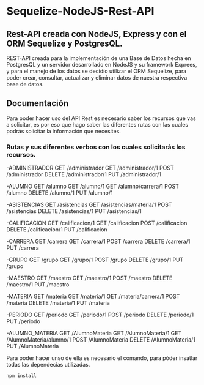 # Sequelize-NodeJS-Rest-API
## Rest-API creada con NodeJS, Express y con el ORM Sequelize y PostgresQL. 

REST-API creada para la implementación de una Base de Datos hecha en PostgresQL y un servidor desarrollado en NodeJS y su framework Exprees,
y para el manejo de los datos se decidío utilizar el ORM Sequelize, para poder crear, consultar, actualizar y eliminar datos de nuestra respectiva base de datos.

## Documentación
Para poder hacer uso del API Rest es necesario saber los recursos que vas a solicitar, es por eso que hago saber las diferentes rutas con las cuales podrás solicitar la información que necesites.

### Rutas y sus diferentes verbos con los cuales solicitarás los recursos.
-ADMINISTRADOR
GET /administrador
GET /administrador/1
POST /administrador
DELETE /administrador/1
PUT /administrador/1

-ALUMNO
GET /alumno
GET /alumno/1
GET /alumno/carrera/1
POST /alumno
DELETE /alumno/1
PUT /alumno/1

-ASISTENCIAS
GET /asistencias
GET /asistencias/materia/1
POST /asistencias
DELETE /asistencias/1
PUT /asistencias/1

-CALIFICACION
GET /calificacion/1
GET /calificacion
POST /calificacion
DELETE /calificacion/1
PUT /calificacion

-CARRERA
GET /carrera
GET /carrera/1
POST /carrera
DELETE /carrera/1
PUT /carrera

-GRUPO
GET /grupo
GET /grupo/1
POST /grupo
DELETE /grupo/1
PUT /grupo

-MAESTRO
GET /maestro
GET /maestro/1
POST /maestro
DELETE /maestro/1
PUT /maestro

-MATERIA
GET /materia
GET /materia/1
GET /materia/carrera/1
POST /materia
DELETE /materia/1
PUT /materia

-PERIODO
GET /periodo
GET /periodo/1
POST /periodo
DELETE /periodo/1
PUT /periodo

-ALUMNO_MATERIA
GET /AlumnoMateria
GET /AlumnoMateria/1
GET /AlumnoMateria/alumno/1
POST /AlumnoMateria
DELETE /AlumnoMateria/1
PUT /AlumnoMateria



Para poder hacer unso de ella es necesario el comando, para póder insatlar todas las dependecías utilizadas.
```
npm install
```
